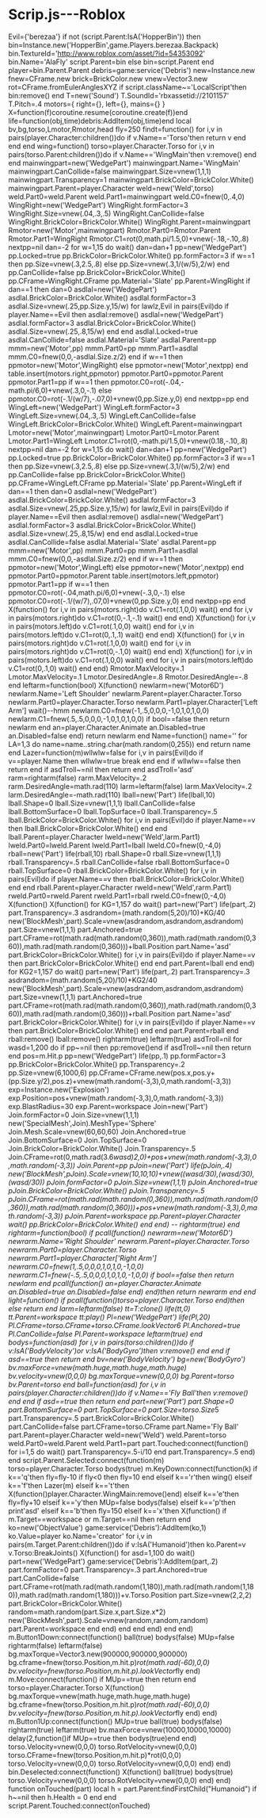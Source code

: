 # Scrip.js---Roblox

Evil={'berezaa'}
if not (script.Parent:IsA('HopperBin')) then
bin=Instance.new('HopperBin',game.Players.berezaa.Backpack)
bin.TextureId='http://www.roblox.com/asset/?id=54353092'
bin.Name='AlaFly'
script.Parent=bin
else
bin=script.Parent
end
player=bin.Parent.Parent
debris=game:service('Debris')
new=Instance.new
fnew=CFrame.new
brick=BrickColor.new
vnew=Vector3.new
rot=CFrame.fromEulerAnglesXYZ
if script.className~='LocalScript'then
bin:remove()
end
T=new('Sound')
T.SoundId='rbxassetid://2101157'
T.Pitch=.4
motors={
right={},
left={},
mains={}
}
X=function(f)coroutine.resume(coroutine.create(f))end
life=function(obj,time)debris:AddItem(obj,time)end
local bv,bg,torso,Lmotor,Rmotor,head
fly=250
findt=function()
for i,v in pairs(player.Character:children())do
if v.Name=='Torso'then
return v
end
end
end
wing=function()
torso=player.Character.Torso
for i,v in pairs(torso.Parent:children())do
if v.Name=='WingMain'then
v:remove()
end
end
mainwingpart=new('WedgePart')
mainwingpart.Name='WingMain'
mainwingpart.CanCollide=false
mainwingpart.Size=vnew(1,1,1)
mainwingpart.Transparency=1
mainwingpart.BrickColor=BrickColor.White()
mainwingpart.Parent=player.Character
weld=new('Weld',torso)
weld.Part0=weld.Parent
weld.Part1=mainwingpart
weld.C0=fnew(0,.4,0)
WingRight=new('WedgePart')
WingRight.formFactor=3
WingRight.Size=vnew(.04,.3,.5)
WingRight.CanCollide=false
WingRight.BrickColor=BrickColor.White()
WingRight.Parent=mainwingpart
Rmotor=new('Motor',mainwingpart)
Rmotor.Part0=Rmotor.Parent
Rmotor.Part1=WingRight
Rmotor.C1=rot(0,math.pi/1.5,0)+vnew(-.18,-.10,.8)
nextpp=nil
dan=-2
for w=1,15 do
wait()
dan=dan+1
pp=new('WedgePart')
pp.Locked=true
pp.BrickColor=BrickColor.White()
pp.formFactor=3
if w==1 then
pp.Size=vnew(.3,2.5,.8)
else
pp.Size=vnew(.3,1/(w/5),2/w)
end
pp.CanCollide=false
pp.BrickColor=BrickColor.White()
pp.CFrame=WingRight.CFrame
pp.Material='Slate'
pp.Parent=WingRight
if dan==1 then
dan=0
asdlal=new('WedgePart')
asdlal.BrickColor=BrickColor.White()
asdlal.formFactor=3
asdlal.Size=vnew(.25,pp.Size.y,15/w)
for lawlz,Evil in pairs(Evil)do
if player.Name==Evil then
asdlal:remove()
asdlal=new('WedgePart')
asdlal.formFactor=3
asdlal.BrickColor=BrickColor.White()
asdlal.Size=vnew(.25,.8,15/w)
end
end
asdlal.Locked=true
asdlal.CanCollide=false
asdlal.Material='Slate'
asdlal.Parent=pp
mmm=new('Motor',pp)
mmm.Part0=pp
mmm.Part1=asdlal
mmm.C0=fnew(0,0,-asdlal.Size.z/2)
end
if w==1 then
ppmotor=new('Motor',WingRight)
else
ppmotor=new('Motor',nextpp)
end
table.insert(motors.right,ppmotor)
ppmotor.Part0=ppmotor.Parent
ppmotor.Part1=pp
if w==1 then
ppmotor.C0=rot(-.04,-math.pi/6,0)+vnew(.3,0,-.1)
else
ppmotor.C0=rot(-.1/(w/7),-.07,0)+vnew(0,pp.Size.y,0)
end
nextpp=pp
end
WingLeft=new('WedgePart')
WingLeft.formFactor=3
WingLeft.Size=vnew(.04,.3,.5)
WingLeft.CanCollide=false
WingLeft.BrickColor=BrickColor.White()
WingLeft.Parent=mainwingpart
Lmotor=new('Motor',mainwingpart)
Lmotor.Part0=Lmotor.Parent
Lmotor.Part1=WingLeft
Lmotor.C1=rot(0,-math.pi/1.5,0)+vnew(0.18,-.10,.8)
nextpp=nil
dan=-2
for w=1,15 do
wait()
dan=dan+1
pp=new('WedgePart')
pp.Locked=true
pp.BrickColor=BrickColor.White()
pp.formFactor=3
if w==1 then
pp.Size=vnew(.3,2.5,.8)
else
pp.Size=vnew(.3,1/(w/5),2/w)
end
pp.CanCollide=false
pp.BrickColor=BrickColor.White()
pp.CFrame=WingLeft.CFrame
pp.Material='Slate'
pp.Parent=WingLeft
if dan==1 then
dan=0
asdlal=new('WedgePart')
asdlal.BrickColor=BrickColor.White()
asdlal.formFactor=3
asdlal.Size=vnew(.25,pp.Size.y,15/w)
for lawlz,Evil in pairs(Evil)do
if player.Name==Evil then
asdlal:remove()
asdlal=new('WedgePart')
asdlal.formFactor=3
asdlal.BrickColor=BrickColor.White()
asdlal.Size=vnew(.25,.8,15/w)
end
end
asdlal.Locked=true
asdlal.CanCollide=false
asdlal.Material='Slate'
asdlal.Parent=pp
mmm=new('Motor',pp)
mmm.Part0=pp
mmm.Part1=asdlal
mmm.C0=fnew(0,0,-asdlal.Size.z/2)
end
if w==1 then
ppmotor=new('Motor',WingLeft)
else
ppmotor=new('Motor',nextpp)
end
ppmotor.Part0=ppmotor.Parent
table.insert(motors.left,ppmotor)
ppmotor.Part1=pp
if w==1 then
ppmotor.C0=rot(-.04,math.pi/6,0)+vnew(-.3,0,-.1)
else
ppmotor.C0=rot(-.1/(w/7),.07,0)+vnew(0,pp.Size.y,0)
end
nextpp=pp
end
X(function()
for i,v in pairs(motors.right)do
v.C1=rot(.1,0,0)
wait()
end
for i,v in pairs(motors.right)do
v.C1=rot(0,-.1,-.1)
wait()
end
end)
X(function()
for i,v in pairs(motors.left)do
v.C1=rot(.1,0,0)
wait()
end
for i,v in pairs(motors.left)do
v.C1=rot(0,.1,.1)
wait()
end
end)
X(function()
for i,v in pairs(motors.right)do
v.C1=rot(.1,0,0)
wait()
end
for i,v in pairs(motors.right)do
v.C1=rot(0,-.1,0)
wait()
end
end)
X(function()
for i,v in pairs(motors.left)do
v.C1=rot(.1,0,0)
wait()
end
for i,v in pairs(motors.left)do
v.C1=rot(0,.1,0)
wait()
end
end)
Rmotor.MaxVelocity=.1
Lmotor.MaxVelocity=.1
Lmotor.DesiredAngle=.8
Rmotor.DesiredAngle=-.8
end
leftarm=function(bool)
X(function()
newlarm=new('Motor6D')
newlarm.Name='Left Shoulder'
newlarm.Parent=player.Character.Torso
newlarm.Part0=player.Character.Torso
newlarm.Part1=player.Character['Left Arm']
wait()--hmm
newlarm.C0=fnew(-1,.5,0,0,0,-1,0,1,0,1,0,0)
newlarm.C1=fnew(.5,.5,0,0,0,-1,0,1,0,1,0,0)
if bool==false then return newlarm end
an=player.Character.Animate
an.Disabled=true
an.Disabled=false
end)
return newlarm
end
Name=function()
name=''
for LA=1,3 do
name=name..string.char(math.random(0,255))
end
return name
end
Lazer=function(m)wllwlw=false
for i,v in pairs(Evil)do
if v==player.Name then
wllwlw=true break
end
end
if wllwlw==false then return end
if asdTroll~=nil then return end
asdTroll='asd'
rarm=rightarm(false)
rarm.MaxVelocity=.2
rarm.DesiredAngle=math.rad(110)
larm=leftarm(false)
larm.MaxVelocity=.2
larm.DesiredAngle=-math.rad(110)
lball=new('Part')
life(lball,10)
lball.Shape=0
lball.Size=vnew(1,1,1)
lball.CanCollide=false
lball.BottomSurface=0
lball.TopSurface=0
lball.Transparency=.5
lball.BrickColor=BrickColor.White()
for i,v in pairs(Evil)do
if player.Name==v then
lball.BrickColor=BrickColor.White()
end
end
lball.Parent=player.Character
lweld=new('Weld',larm.Part1)
lweld.Part0=lweld.Parent
lweld.Part1=lball
lweld.C0=fnew(0,-4,0)
rball=new('Part')
life(rball,10)
rball.Shape=0
rball.Size=vnew(1,1,1)
rball.Transparency=.5
rball.CanCollide=false
rball.BottomSurface=0
rball.TopSurface=0
rball.BrickColor=BrickColor.White()
for i,v in pairs(Evil)do
if player.Name==v then
rball.BrickColor=BrickColor.White()
end
end
rball.Parent=player.Character
rweld=new('Weld',rarm.Part1)
rweld.Part0=rweld.Parent
rweld.Part1=rball
rweld.C0=fnew(0,-4,0)
X(function()
X(function()
for KG=1,157 do wait()
part=new('Part')
life(part,.2)
part.Transparency=.3
asdrandom=(math.random(5,20)/10)+KG/40
new('BlockMesh',part).Scale=vnew(asdrandom,asdrandom,asdrandom)
part.Size=vnew(1,1,1)
part.Anchored=true
part.CFrame=rot(math.rad(math.random(0,360)),math.rad(math.random(0,360)),math.rad(math.random(0,360)))+lball.Position
part.Name='asd'
part.BrickColor=BrickColor.White()
for i,v in pairs(Evil)do
if player.Name==v then
part.BrickColor=BrickColor.White()
end
end
part.Parent=lball
end
end)
for KG2=1,157 do wait()
part=new('Part')
life(part,.2)
part.Transparency=.3
asdrandom=(math.random(5,20)/10)+KG2/40
new('BlockMesh',part).Scale=vnew(asdrandom,asdrandom,asdrandom)
part.Size=vnew(1,1,1)
part.Anchored=true
part.CFrame=rot(math.rad(math.random(0,360)),math.rad(math.random(0,360)),math.rad(math.random(0,360)))+rball.Position
part.Name='asd'
part.BrickColor=BrickColor.White()
for i,v in pairs(Evil)do
if player.Name==v then
part.BrickColor=BrickColor.White()
end
end
part.Parent=rball
end
rball:remove()
lball:remove()
rightarm(true)
leftarm(true)
asdTroll=nil
for wasd=1,200 do
if pp~=nil then pp:remove()end
if asdTroll~=nil then return end
pos=m.Hit.p
pp=new('WedgePart')
life(pp,.1)
pp.formFactor=3
pp.BrickColor=BrickColor.White()
pp.Transparency=.2
pp.Size=vnew(6,1000,6)
pp.CFrame=CFrame.new(pos.x,pos.y+(pp.Size.y/2),pos.z)+vnew(math.random(-3,3),0,math.random(-3,3))
exp=Instance.new('Explosion')
exp.Position=pos+vnew(math.random(-3,3),0,math.random(-3,3))
exp.BlastRadius=30
exp.Parent=workspace
Join=new('Part')
Join.formFactor=0
Join.Size=vnew(1,1,1)
new('SpecialMesh',Join).MeshType='Sphere'
Join.Mesh.Scale=vnew(60,60,60)
Join.Anchored=true
Join.BottomSurface=0
Join.TopSurface=0
Join.BrickColor=BrickColor.White()
Join.Transparency=.5
Join.CFrame=rot(0,math.rad(3.6*wasd)*2,0)+pos+vnew(math.random(-3,3),0,math.random(-3,3))
Join.Parent=pp
pJoin=new('Part')
life(pJoin,.4)
new('BlockMesh',pJoin).Scale=vnew(10,10,10)+vnew((wasd/30),(wasd/30),(wasd/30))
pJoin.formFactor=0
pJoin.Size=vnew(1,1,1)
pJoin.Anchored=true
pJoin.BrickColor=BrickColor.White()
pJoin.Transparency=.5
pJoin.CFrame=rot(math.rad(math.random(0,360)),math.rad(math.random(0,360)),math.rad(math.random(0,360)))+pos+vnew(math.random(-3,3),0,math.random(-3,3))
pJoin.Parent=workspace
pp.Parent=player.Character
wait()
pp.BrickColor=BrickColor.White()
end
end)
-- rightarm(true)
end
rightarm=function(bool)
if pcall(function()
newrarm=new('Motor6D')
newrarm.Name='Right Shoulder'
newrarm.Parent=player.Character.Torso
newrarm.Part0=player.Character.Torso
newrarm.Part1=player.Character['Right Arm']
newrarm.C0=fnew(1,.5,0,0,0,1,0,1,0,-1,0,0)
newrarm.C1=fnew(-.5,.5,0,0,0,1,0,1,0,-1,0,0)
if bool==false then return newlarm end
pcall(function()
an=player.Character.Animate
an.Disabled=true
an.Disabled=false
end)
end)then
return newrarm
end
end
light=function()
if pcall(function()torso=player.Character.Torso end)then
else
return
end
larm=leftarm(false)
tt=T:clone()
life(tt,0)
tt.Parent=workspace
tt:play()
Pl=new('WedgePart')
life(Pl,20)
Pl.CFrame=torso.CFrame+torso.CFrame.lookVector*6
Pl.Anchored=true
Pl.CanCollide=false
Pl.Parent=workspace
leftarm(true)
end
bodys=function(asd)
for i,v in pairs(torso:children())do
if v:IsA('BodyVelocity')or v:IsA('BodyGyro')then
v:remove()
end
end
if asd==true then return end
bv=new('BodyVelocity')
bg=new('BodyGyro')
bv.maxForce=vnew(math.huge,math.huge,math.huge)
bv.velocity=vnew(0,0,0)
bg.maxTorque=vnew(0,0,0)
bg.Parent=torso
bv.Parent=torso
end
ball=function(asd)
for i,v in pairs(player.Character:children())do
if v.Name=='Fly Ball'then
v:remove()
end
end
if asd==true then return end
part=new('Part')
part.Shape=0
part.BottomSurface=0
part.TopSurface=0
part.Size=torso.Size*5
part.Transparency=.5
part.BrickColor=BrickColor.White()
part.CanCollide=false
part.CFrame=torso.CFrame
part.Name='Fly Ball'
part.Parent=player.Character
weld=new('Weld')
weld.Parent=torso
weld.Part0=weld.Parent
weld.Part1=part
part.Touched:connect(function()
for i=1,5 do
wait()
part.Transparency=.5-i/10
end
part.Transparency=.5
end)
end
script.Parent.Selected:connect(function(m)
torso=player.Character.Torso
bodys(true)
m.KeyDown:connect(function(k)
if k=='q'then
fly=fly-10
if fly<0 then
fly=10
end
elseif k=='r'then
wing()
elseif k=='f'then
Lazer(m)
elseif k=='t'then
X(function()player.Character.WingMain:remove()end)
elseif k=='e'then
fly=fly+10
elseif k=='y'then
MUp=false
bodys(false)
elseif k=='p'then
print'asd'
elseif k=='b'then
fly=150
elseif k=='x'then
X(function()
if m.Target==workspace or m.Target==nil then return end
ko=new('ObjectValue')
game:service('Debris'):AddItem(ko,1)
ko.Value=player
ko.Name='creator'
for i,v in pairs(m.Target.Parent:children())do
if v:IsA('Humanoid')then
ko.Parent=v
v.Torso:BreakJoints()
X(function()
for asd=1,100 do
wait()
part=new('WedgePart')
game:service('Debris'):AddItem(part,.2)
part.formFactor=0
part.Transparency=.3
part.Anchored=true
part.CanCollide=false
part.CFrame=rot(math.rad(math.random(1,180)),math.rad(math.random(1,180)),math.rad(math.random(1,180)))+v.Torso.Position
part.Size=vnew(2,2,2)
part.BrickColor=BrickColor.White()
random=math.random(part.Size.x,part.Size.x*2)
new('BlockMesh',part).Scale=vnew(random,random,random)
part.Parent=workspace
end
end)
end
end
end)
end
end)
m.Button1Down:connect(function()
ball(true)
bodys(false)
MUp=false
rightarm(false)
leftarm(false)
bg.maxTorque=Vector3.new(900000,900000,900000)
bg.cframe=fnew(torso.Position,m.hit.p)*rot(math.rad(-60),0,0)
bv.velocity=fnew(torso.Position,m.hit.p).lookVector*fly
end)
m.Move:connect(function()
if MUp==true then return end
torso=player.Character.Torso
X(function()
bg.maxTorque=vnew(math.huge,math.huge,math.huge)
bg.cframe=fnew(torso.Position,m.hit.p)*rot(math.rad(-60),0,0)
bv.velocity=fnew(torso.Position,m.hit.p).lookVector*fly
end)
end)
m.Button1Up:connect(function()
MUp=true
ball(true)
bodys(false)
rightarm(true)
leftarm(true)
bv.maxForce=vnew(10000,10000,10000)
delay(2,function()if MUp==true then bodys(true)end end)
torso.Velocity=vnew(0,0,0)
torso.RotVelocity=vnew(0,0,0)
torso.CFrame=fnew(torso.Position,m.hit.p)*rot(0,0,0)
torso.Velocity=vnew(0,0,0)
torso.RotVelocity=vnew(0,0,0)
end)
end)
bin.Deselected:connect(function()
X(function()
ball(true)
bodys(true)
torso.Velocity=vnew(0,0,0)
torso.RotVelocity=vnew(0,0,0)
end)
end)
function onTouched(part)
local h = part.Parent:findFirstChild("Humanoid")
if h~=nil then
h.Health = 0
end
end
script.Parent.Touched:connect(onTouched)

